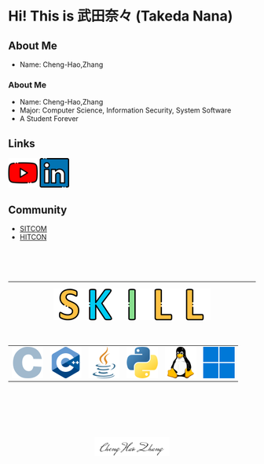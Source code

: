 # Hi! This is 武田奈々 (Takeda Nana)


## About Me
- Name: Cheng-Hao,Zhang

<h3> About Me</h3>

- Name: Cheng-Hao,Zhang
- Major: Computer Science, Information Security, System Software
- A Student Forever

## Links
<a href=https://www.youtube.com/c/tw-takedanana><img src="youtube.png" width="60" height="60"></a>
<a href="https://www.linkedin.com/in/takedahao/"><img src="linkedin.png" width="60" ></a>

## Community
- [SITCOM](https://sitcon.org/2022/)
- [HITCON](https://hitcon.org/2022/)
<br><br><br><br><br>

---

<div align="center">
    <img src="s.png" alt=""><img src="k.png" alt=""><img src="i.png" alt=""><img src="l.png" alt=""><img src="l.png" alt="">
    <br><br><br>
    <table class="linker">
        <td><img src="c.png" alt=""></td>
        <td><img src="c-.png" alt=""></td>
        <td><img src="java.png" alt=""></td>
        <td><img src="python.png" alt=""></td>
        <td><img src="linux.png" alt=""></td>
        <td><img src="windows.png" alt=""></td>
    </table>
</div>


<br><br><br><br><br>
<div align="center">
    <img width=30% src="ChengHao.png">
</div>


